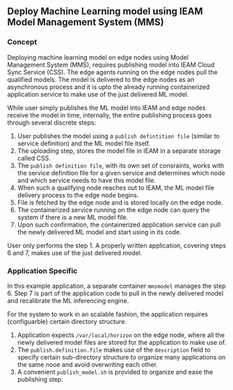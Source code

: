 ## Deploy Machine Learning model using IEAM Model Management System (MMS) 

### Concept
Deploying machine learning model on edge nodes using Model Management System (MMS), requires publishing model into IEAM Cloud Sync Service (CSS).  The edge agents running on the edge nodes pull the qualified models. The model is delivered to the edge nodes as an asynchronous process and it is upto the already running containerized application service to make use of the just delivered ML model. 

While user simply publishes the ML model into IEAM and edge nodes receive the model in time, internally, the entire publishing process goes through several discrete steps: 

1. User publishes the model using a `publish defintition file` (similar to service definition) and the ML model file itself.
2. The uploading step, stores the model file in IEAM in a separate storage called CSS. 
3. The `publish definition file`, with its own set of consraints, works with the service definition file for a given service and determines which node and which service needs to have this model file.
4. When such a qualifying node reaches out to IEAM, the ML model file delivery process to the edge node begins.
5. File is fetched by the edge node and is stored locally on the edge node.
6. The containerized service running on the edge node can query the system if there is a new ML model file. 
7. Upon such confirmation, the containerized application service can pull the newly delivered ML model and start using in its code.

User only performs the step 1. A properly written application, covering steps 6 and 7, makes use of the just delivered model. 

### Application Specific

In this example application, a separate container `mmsmodel` manages the step 6. Step 7 is part of the application code to pull in the newly delivered model and recalibrate the ML inferencing engine.

For the system to work in an scalable fashion, the application requires (configuarble) certain directory structure. 

1. Application expects `/var/local/horizon` on the edge node, where all the newly delivered model files are stored for the application to make use of.
2. The `publish.definition.file` makes use of the `description` field to specify certain sub-directory structure to organize many applications on the same nooe and avoid overwriting each other.
3. A convenient `publish_model.sh` is provided to organize and ease the publishing step.  

